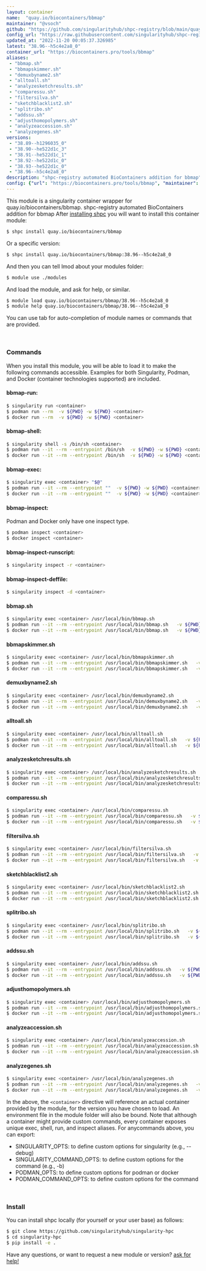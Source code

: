 ```yaml
---
layout: container
name:  "quay.io/biocontainers/bbmap"
maintainer: "@vsoch"
github: "https://github.com/singularityhub/shpc-registry/blob/main/quay.io/biocontainers/bbmap/container.yaml"
config_url: "https://raw.githubusercontent.com/singularityhub/shpc-registry/main/quay.io/biocontainers/bbmap/container.yaml"
updated_at: "2022-11-20 00:05:37.326985"
latest: "38.96--h5c4e2a8_0"
container_url: "https://biocontainers.pro/tools/bbmap"
aliases:
 - "bbmap.sh"
 - "bbmapskimmer.sh"
 - "demuxbyname2.sh"
 - "alltoall.sh"
 - "analyzesketchresults.sh"
 - "comparessu.sh"
 - "filtersilva.sh"
 - "sketchblacklist2.sh"
 - "splitribo.sh"
 - "addssu.sh"
 - "adjusthomopolymers.sh"
 - "analyzeaccession.sh"
 - "analyzegenes.sh"
versions:
 - "38.89--h1296035_0"
 - "38.90--he522d1c_3"
 - "38.91--he522d1c_1"
 - "38.92--he522d1c_0"
 - "38.93--he522d1c_0"
 - "38.96--h5c4e2a8_0"
description: "shpc-registry automated BioContainers addition for bbmap"
config: {"url": "https://biocontainers.pro/tools/bbmap", "maintainer": "@vsoch", "description": "shpc-registry automated BioContainers addition for bbmap", "latest": {"38.96--h5c4e2a8_0": "sha256:1bc2b5f07fd506ee2cce882a1f8b7b40abffe4e860a89bd87e6599e09dee827c"}, "tags": {"38.89--h1296035_0": "sha256:acc26b0e54b1323c2db287fabb8bffecda94e766b6759dfdddc7472687b52f33", "38.90--he522d1c_3": "sha256:e85733071f68bc84959aa97155f9d13b87fdfd17f41703fe861c057a56dec2b0", "38.91--he522d1c_1": "sha256:5679f2c146844662be023769146fa787ea101f3dd833ade36aaa0bb533c9939a", "38.92--he522d1c_0": "sha256:103f3a1ec4144933c583da1f8f9bfc7447468e0150c9591d4cc1aff8f98830b9", "38.93--he522d1c_0": "sha256:c171d975ea9b1d4232af2e3608927b5ec83807608263d4e12428964b2f99e4dc", "38.96--h5c4e2a8_0": "sha256:1bc2b5f07fd506ee2cce882a1f8b7b40abffe4e860a89bd87e6599e09dee827c"}, "docker": "quay.io/biocontainers/bbmap", "aliases": {"bbmap.sh": "/usr/local/bin/bbmap.sh", "bbmapskimmer.sh": "/usr/local/bin/bbmapskimmer.sh", "demuxbyname2.sh": "/usr/local/bin/demuxbyname2.sh", "alltoall.sh": "/usr/local/bin/alltoall.sh", "analyzesketchresults.sh": "/usr/local/bin/analyzesketchresults.sh", "comparessu.sh": "/usr/local/bin/comparessu.sh", "filtersilva.sh": "/usr/local/bin/filtersilva.sh", "sketchblacklist2.sh": "/usr/local/bin/sketchblacklist2.sh", "splitribo.sh": "/usr/local/bin/splitribo.sh", "addssu.sh": "/usr/local/bin/addssu.sh", "adjusthomopolymers.sh": "/usr/local/bin/adjusthomopolymers.sh", "analyzeaccession.sh": "/usr/local/bin/analyzeaccession.sh", "analyzegenes.sh": "/usr/local/bin/analyzegenes.sh"}}
---
```


This module is a singularity container wrapper for quay.io/biocontainers/bbmap.
shpc-registry automated BioContainers addition for bbmap
After [installing shpc](#install) you will want to install this container module:


```bash
$ shpc install quay.io/biocontainers/bbmap
```

Or a specific version:

```bash
$ shpc install quay.io/biocontainers/bbmap:38.96--h5c4e2a8_0
```

And then you can tell lmod about your modules folder:

```bash
$ module use ./modules
```

And load the module, and ask for help, or similar.

```bash
$ module load quay.io/biocontainers/bbmap/38.96--h5c4e2a8_0
$ module help quay.io/biocontainers/bbmap/38.96--h5c4e2a8_0
```

You can use tab for auto-completion of module names or commands that are provided.

<br>

### Commands

When you install this module, you will be able to load it to make the following commands accessible.
Examples for both Singularity, Podman, and Docker (container technologies supported) are included.

#### bbmap-run:

```bash
$ singularity run <container>
$ podman run --rm  -v ${PWD} -w ${PWD} <container>
$ docker run --rm  -v ${PWD} -w ${PWD} <container>
```

#### bbmap-shell:

```bash
$ singularity shell -s /bin/sh <container>
$ podman run --it --rm --entrypoint /bin/sh  -v ${PWD} -w ${PWD} <container>
$ docker run --it --rm --entrypoint /bin/sh  -v ${PWD} -w ${PWD} <container>
```

#### bbmap-exec:

```bash
$ singularity exec <container> "$@"
$ podman run --it --rm --entrypoint ""  -v ${PWD} -w ${PWD} <container> "$@"
$ docker run --it --rm --entrypoint ""  -v ${PWD} -w ${PWD} <container> "$@"
```

#### bbmap-inspect:

Podman and Docker only have one inspect type.

```bash
$ podman inspect <container>
$ docker inspect <container>
```

#### bbmap-inspect-runscript:

```bash
$ singularity inspect -r <container>
```

#### bbmap-inspect-deffile:

```bash
$ singularity inspect -d <container>
```


#### bbmap.sh

```bash
$ singularity exec <container> /usr/local/bin/bbmap.sh
$ podman run --it --rm --entrypoint /usr/local/bin/bbmap.sh   -v ${PWD} -w ${PWD} <container> -c " $@"
$ docker run --it --rm --entrypoint /usr/local/bin/bbmap.sh   -v ${PWD} -w ${PWD} <container> -c " $@"
```


#### bbmapskimmer.sh

```bash
$ singularity exec <container> /usr/local/bin/bbmapskimmer.sh
$ podman run --it --rm --entrypoint /usr/local/bin/bbmapskimmer.sh   -v ${PWD} -w ${PWD} <container> -c " $@"
$ docker run --it --rm --entrypoint /usr/local/bin/bbmapskimmer.sh   -v ${PWD} -w ${PWD} <container> -c " $@"
```


#### demuxbyname2.sh

```bash
$ singularity exec <container> /usr/local/bin/demuxbyname2.sh
$ podman run --it --rm --entrypoint /usr/local/bin/demuxbyname2.sh   -v ${PWD} -w ${PWD} <container> -c " $@"
$ docker run --it --rm --entrypoint /usr/local/bin/demuxbyname2.sh   -v ${PWD} -w ${PWD} <container> -c " $@"
```


#### alltoall.sh

```bash
$ singularity exec <container> /usr/local/bin/alltoall.sh
$ podman run --it --rm --entrypoint /usr/local/bin/alltoall.sh   -v ${PWD} -w ${PWD} <container> -c " $@"
$ docker run --it --rm --entrypoint /usr/local/bin/alltoall.sh   -v ${PWD} -w ${PWD} <container> -c " $@"
```


#### analyzesketchresults.sh

```bash
$ singularity exec <container> /usr/local/bin/analyzesketchresults.sh
$ podman run --it --rm --entrypoint /usr/local/bin/analyzesketchresults.sh   -v ${PWD} -w ${PWD} <container> -c " $@"
$ docker run --it --rm --entrypoint /usr/local/bin/analyzesketchresults.sh   -v ${PWD} -w ${PWD} <container> -c " $@"
```


#### comparessu.sh

```bash
$ singularity exec <container> /usr/local/bin/comparessu.sh
$ podman run --it --rm --entrypoint /usr/local/bin/comparessu.sh   -v ${PWD} -w ${PWD} <container> -c " $@"
$ docker run --it --rm --entrypoint /usr/local/bin/comparessu.sh   -v ${PWD} -w ${PWD} <container> -c " $@"
```


#### filtersilva.sh

```bash
$ singularity exec <container> /usr/local/bin/filtersilva.sh
$ podman run --it --rm --entrypoint /usr/local/bin/filtersilva.sh   -v ${PWD} -w ${PWD} <container> -c " $@"
$ docker run --it --rm --entrypoint /usr/local/bin/filtersilva.sh   -v ${PWD} -w ${PWD} <container> -c " $@"
```


#### sketchblacklist2.sh

```bash
$ singularity exec <container> /usr/local/bin/sketchblacklist2.sh
$ podman run --it --rm --entrypoint /usr/local/bin/sketchblacklist2.sh   -v ${PWD} -w ${PWD} <container> -c " $@"
$ docker run --it --rm --entrypoint /usr/local/bin/sketchblacklist2.sh   -v ${PWD} -w ${PWD} <container> -c " $@"
```


#### splitribo.sh

```bash
$ singularity exec <container> /usr/local/bin/splitribo.sh
$ podman run --it --rm --entrypoint /usr/local/bin/splitribo.sh   -v ${PWD} -w ${PWD} <container> -c " $@"
$ docker run --it --rm --entrypoint /usr/local/bin/splitribo.sh   -v ${PWD} -w ${PWD} <container> -c " $@"
```


#### addssu.sh

```bash
$ singularity exec <container> /usr/local/bin/addssu.sh
$ podman run --it --rm --entrypoint /usr/local/bin/addssu.sh   -v ${PWD} -w ${PWD} <container> -c " $@"
$ docker run --it --rm --entrypoint /usr/local/bin/addssu.sh   -v ${PWD} -w ${PWD} <container> -c " $@"
```


#### adjusthomopolymers.sh

```bash
$ singularity exec <container> /usr/local/bin/adjusthomopolymers.sh
$ podman run --it --rm --entrypoint /usr/local/bin/adjusthomopolymers.sh   -v ${PWD} -w ${PWD} <container> -c " $@"
$ docker run --it --rm --entrypoint /usr/local/bin/adjusthomopolymers.sh   -v ${PWD} -w ${PWD} <container> -c " $@"
```


#### analyzeaccession.sh

```bash
$ singularity exec <container> /usr/local/bin/analyzeaccession.sh
$ podman run --it --rm --entrypoint /usr/local/bin/analyzeaccession.sh   -v ${PWD} -w ${PWD} <container> -c " $@"
$ docker run --it --rm --entrypoint /usr/local/bin/analyzeaccession.sh   -v ${PWD} -w ${PWD} <container> -c " $@"
```


#### analyzegenes.sh

```bash
$ singularity exec <container> /usr/local/bin/analyzegenes.sh
$ podman run --it --rm --entrypoint /usr/local/bin/analyzegenes.sh   -v ${PWD} -w ${PWD} <container> -c " $@"
$ docker run --it --rm --entrypoint /usr/local/bin/analyzegenes.sh   -v ${PWD} -w ${PWD} <container> -c " $@"
```



In the above, the `<container>` directive will reference an actual container provided
by the module, for the version you have chosen to load. An environment file in the
module folder will also be bound. Note that although a container
might provide custom commands, every container exposes unique exec, shell, run, and
inspect aliases. For anycommands above, you can export:

 - SINGULARITY_OPTS: to define custom options for singularity (e.g., --debug)
 - SINGULARITY_COMMAND_OPTS: to define custom options for the command (e.g., -b)
 - PODMAN_OPTS: to define custom options for podman or docker
 - PODMAN_COMMAND_OPTS: to define custom options for the command

<br>

### Install

You can install shpc locally (for yourself or your user base) as follows:

```bash
$ git clone https://github.com/singularityhub/singularity-hpc
$ cd singularity-hpc
$ pip install -e .
```

Have any questions, or want to request a new module or version? [ask for help!](https://github.com/singularityhub/singularity-hpc/issues)